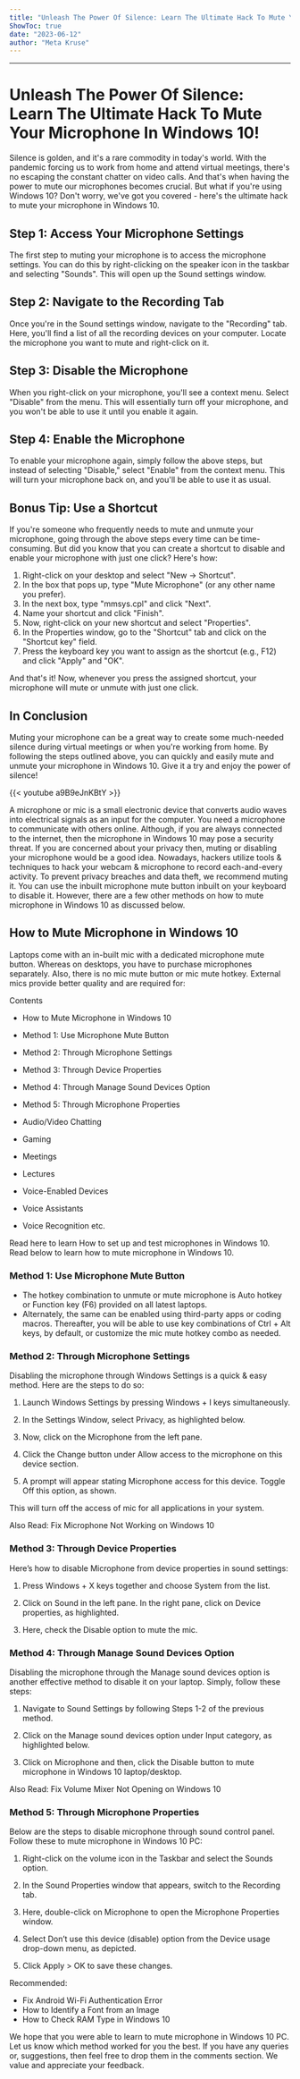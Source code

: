```yaml
---
title: "Unleash The Power Of Silence: Learn The Ultimate Hack To Mute Your Microphone In Windows 10!"
ShowToc: true 
date: "2023-06-12"
author: "Meta Kruse"
---
```

*****
# Unleash The Power Of Silence: Learn The Ultimate Hack To Mute Your Microphone In Windows 10!

Silence is golden, and it's a rare commodity in today's world. With the pandemic forcing us to work from home and attend virtual meetings, there's no escaping the constant chatter on video calls. And that's when having the power to mute our microphones becomes crucial. But what if you're using Windows 10? Don't worry, we've got you covered - here's the ultimate hack to mute your microphone in Windows 10.

## Step 1: Access Your Microphone Settings

The first step to muting your microphone is to access the microphone settings. You can do this by right-clicking on the speaker icon in the taskbar and selecting "Sounds". This will open up the Sound settings window.

## Step 2: Navigate to the Recording Tab

Once you're in the Sound settings window, navigate to the "Recording" tab. Here, you'll find a list of all the recording devices on your computer. Locate the microphone you want to mute and right-click on it.

## Step 3: Disable the Microphone

When you right-click on your microphone, you'll see a context menu. Select "Disable" from the menu. This will essentially turn off your microphone, and you won't be able to use it until you enable it again.

## Step 4: Enable the Microphone

To enable your microphone again, simply follow the above steps, but instead of selecting "Disable," select "Enable" from the context menu. This will turn your microphone back on, and you'll be able to use it as usual.

## Bonus Tip: Use a Shortcut

If you're someone who frequently needs to mute and unmute your microphone, going through the above steps every time can be time-consuming. But did you know that you can create a shortcut to disable and enable your microphone with just one click? Here's how:

1. Right-click on your desktop and select "New -> Shortcut".
2. In the box that pops up, type "Mute Microphone" (or any other name you prefer).
3. In the next box, type "mmsys.cpl" and click "Next".
4. Name your shortcut and click "Finish".
5. Now, right-click on your new shortcut and select "Properties".
6. In the Properties window, go to the "Shortcut" tab and click on the "Shortcut key" field.
7. Press the keyboard key you want to assign as the shortcut (e.g., F12) and click "Apply" and "OK".

And that's it! Now, whenever you press the assigned shortcut, your microphone will mute or unmute with just one click.

## In Conclusion

Muting your microphone can be a great way to create some much-needed silence during virtual meetings or when you're working from home. By following the steps outlined above, you can quickly and easily mute and unmute your microphone in Windows 10. Give it a try and enjoy the power of silence!

{{< youtube a9B9eJnKBtY >}} 



A microphone or mic is a small electronic device that converts audio waves into electrical signals as an input for the computer. You need a microphone to communicate with others online. Although, if you are always connected to the internet, then the microphone in Windows 10 may pose a security threat. If you are concerned about your privacy then, muting or disabling your microphone would be a good idea. Nowadays, hackers utilize tools & techniques to hack your webcam & microphone to record each-and-every activity. To prevent privacy breaches and data theft, we recommend muting it. You can use the inbuilt microphone mute button inbuilt on your keyboard to disable it. However, there are a few other methods on how to mute microphone in Windows 10 as discussed below.
 

 
## How to Mute Microphone in Windows 10
 
Laptops come with an in-built mic with a dedicated microphone mute button. Whereas on desktops, you have to purchase microphones separately. Also, there is no mic mute button or mic mute hotkey. External mics provide better quality and are required for:
 
Contents
 
- How to Mute Microphone in Windows 10
 - Method 1: Use Microphone Mute Button
 - Method 2: Through Microphone Settings
 - Method 3: Through Device Properties
 - Method 4: Through Manage Sound Devices Option
 - Method 5: Through Microphone Properties

 
- Audio/Video Chatting
 - Gaming
 - Meetings
 - Lectures
 - Voice-Enabled Devices
 - Voice Assistants
 - Voice Recognition etc.

 
Read here to learn How to set up and test microphones in Windows 10. Read below to learn how to mute microphone in Windows 10.
 
### Method 1: Use Microphone Mute Button
 
- The hotkey combination to unmute or mute microphone is Auto hotkey or Function key (F6) provided on all latest laptops.
 - Alternately, the same can be enabled using third-party apps or coding macros. Thereafter, you will be able to use key combinations of Ctrl + Alt keys, by default, or customize the mic mute hotkey combo as needed.

 
### Method 2: Through Microphone Settings
 
Disabling the microphone through Windows Settings is a quick & easy method. Here are the steps to do so:
 
1. Launch Windows Settings by pressing Windows + I keys simultaneously.
 
2. In the Settings Window, select Privacy, as highlighted below.
 
3. Now, click on the Microphone from the left pane.
 
4. Click the Change button under Allow access to the microphone on this device section.
 
5. A prompt will appear stating Microphone access for this device. Toggle Off this option, as shown.
 
This will turn off the access of mic for all applications in your system.
 
Also Read: Fix Microphone Not Working on Windows 10
 
### Method 3: Through Device Properties 
 
Here’s how to disable Microphone from device properties in sound settings:
 
1. Press Windows + X keys together and choose System from the list.
 
2. Click on Sound in the left pane. In the right pane, click on Device properties, as highlighted.
 
3. Here, check the Disable option to mute the mic.
 
### Method 4: Through Manage Sound Devices Option

 
Disabling the microphone through the Manage sound devices option is another effective method to disable it on your laptop. Simply, follow these steps:
 
1. Navigate to Sound Settings by following Steps 1-2 of the previous method.
 
2. Click on the Manage sound devices option under Input category, as highlighted below.
 
3. Click on Microphone and then, click the Disable button to mute microphone in Windows 10 laptop/desktop.
 
Also Read: Fix Volume Mixer Not Opening on Windows 10
 
### Method 5: Through Microphone Properties

 
Below are the steps to disable microphone through sound control panel. Follow these to mute microphone in Windows 10 PC:
 
1. Right-click on the volume icon in the Taskbar and select the Sounds option. 
 
2. In the Sound Properties window that appears, switch to the Recording tab.
 
3. Here, double-click on Microphone to open the Microphone Properties window.
 
4. Select Don’t use this device (disable) option from the Device usage drop-down menu, as depicted.
 
5. Click Apply > OK to save these changes.
 
Recommended:
 
- Fix Android Wi-Fi Authentication Error
 - How to Identify a Font from an Image
 - How to Check RAM Type in Windows 10

 
We hope that you were able to learn to mute microphone in Windows 10 PC. Let us know which method worked for you the best. If you have any queries or, suggestions, then feel free to drop them in the comments section. We value and appreciate your feedback.




